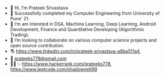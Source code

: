 - 👋 Hi, I’m Prateek Srivastava
- 👀 Successfully completed my Computer Engineering from University of Pune' 21.
- 🌱 I’m am intereted in DSA, Machine Learning, Deep Learning, Android Development, Finance and Quantitative Developing (Algorithmic Trading).
- 💞️ I’m looking to collaborate on various computer science projects and open source contribution.
- 🌎 https://www.linkedin.com/in/prateek-srivastava-a6ba511a4, 
- 📧 prateeks778@gmail.com
- 👩‍💻 :- https://www.hackerrank.com/prateeks778, https://www.leetcode.com/shadownelt99
<!---
ps1899/ps1899 is a ✨ special ✨ repository because its `README.md` (this file) appears on your GitHub profile.
You can click the Preview link to take a look at your changes.
--->
